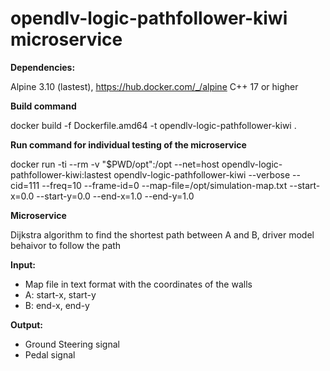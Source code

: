 # opendlv-logic-pathfollower-kiwi microservice

**Dependencies:**

Alpine 3.10 (lastest), https://hub.docker.com/_/alpine
C++ 17 or higher


**Build command**

docker build -f Dockerfile.amd64 -t opendlv-logic-pathfollower-kiwi .


**Run command for individual testing of the microservice**

docker run -ti --rm -v "$PWD/opt":/opt --net=host opendlv-logic-pathfollower-kiwi:lastest opendlv-logic-pathfollower-kiwi --verbose --cid=111 --freq=10 --frame-id=0 --map-file=/opt/simulation-map.txt --start-x=0.0 --start-y=0.0 --end-x=1.0 --end-y=1.0


**Microservice**

Dijkstra algorithm to find the shortest path between A and B, driver model behaivor to follow the path

**Input:**


* Map file in text format with the coordinates of the walls 
* A: start-x, start-y
* B: end-x, end-y


**Output:**

* Ground Steering signal
* Pedal signal





